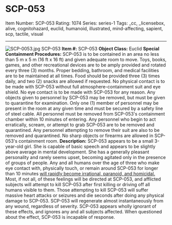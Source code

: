 # SCP-053
Item Number: SCP-053
Rating: 1074
Series: series-1
Tags: _cc, _licensebox, alive, cognitohazard, euclid, humanoid, illustrated, mind-affecting, sapient, scp, tactile, visual

---

![SCP-0053.jpg](https://scp-wiki.wdfiles.com/local--files/scp-053/SCP-0053.jpg)
SCP-053
**Item #:** SCP-053
**Object Class:** Euclid
**Special Containment Procedures:** SCP-053 is to be contained in an area no less than 5 m x 5 m (16 ft x 16 ft) and given adequate room to move. Toys, books, games, and other recreational devices are to be amply provided and rotated every three (3) months. Proper bedding, bathroom, and medical facilities are to be maintained at all times. Food should be provided three (3) times daily, and two (2) snacks are allowed if requested.
No physical contact is to be made with SCP-053 without full atmosphere-containment suit and eye shield. No eye contact is to be made with SCP-053 for any reason. Any objects given to personnel by SCP-053 may be removed, but must be given to quarantine for examination. Only one (1) member of personnel may be present in the room at any given time and must be secured by a safety line of steel cable. All personnel must be removed from SCP-053's containment chamber within 10 minutes of entering.
Any personnel who begin to act erratically, scream, or attempt to grab SCP-053 are to be removed and quarantined. Any personnel attempting to remove their suit are also to be removed and quarantined. No sharp objects or firearms are allowed in SCP-053's containment room.
**Description:** SCP-053 appears to be a small 3-year-old girl. She is capable of basic speech and appears to be slightly above average in mental development. She has a generally pleasant personality and rarely seems upset, becoming agitated only in the presence of groups of people.
Any and all humans over the age of three who make eye contact with, physically touch, or remain around SCP-053 for longer than 10 minutes [will rapidly become irrational, paranoid, and homicidal.](/scp-1129) Most, if not all, of these feelings will be directed at SCP-053, and afflicted subjects will attempt to kill SCP-053 after first killing or driving off all humans visible to them. Those attempting to kill SCP-053 will suffer massive heart attacks or seizures and die seconds after doing any physical damage to SCP-053. SCP-053 will regenerate almost instantaneously from any wound, regardless of severity.
SCP-053 appears wholly ignorant of these effects, and ignores any and all subjects affected. When questioned about the effect, SCP-053 is incapable of response.